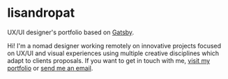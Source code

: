# lisandropat

UX/UI designer's portfolio based on [Gatsby](https://github.com/gatsbyjs/gatsby/).

Hi! I'm a nomad designer working remotely on innovative projects focused on UX/UI and visual experiences using multiple creative disciplines which adapt to clients proposals. If you want to get in touch with me, [visit my portfolio](https://lisandropat.github.io) or [send me an email](mailto:lisandropat@gmail.com).
